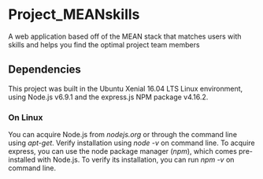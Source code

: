 # Project_MEANskills
A web application based off of the MEAN stack that matches users with skills and helps you find the optimal project team members

## Dependencies
This project was built in the Ubuntu Xenial 16.04 LTS Linux environment, using Node.js v6.9.1 and the express.js NPM package v4.16.2.

### On Linux
  You can acquire Node.js from *nodejs.org* or through the command line using *apt-get*. Verify installation using *node -v* on command line.
  To acquire express, you can use the node package manager (*npm*), which comes pre-installed with Node.js. To verify its installation, you can run *npm -v* on command line.
